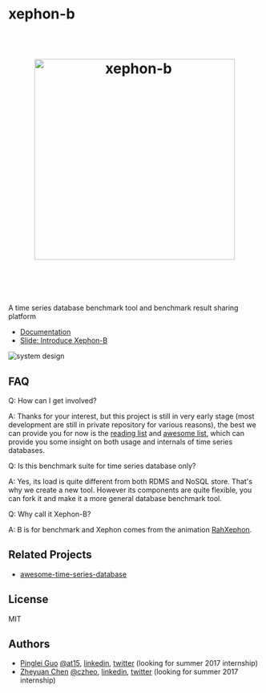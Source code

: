 # xephon-b

<h1 align="center">
	<br>
	<img width="400" src="https://raw.githubusercontent.com/xephonhq/xephon-b/master/doc/xephon.png" alt="xephon-b">
	<br>
	<br>
	<br>
</h1>

A time series database benchmark tool and benchmark result sharing platform

- [Documentation](doc)
- [Slide: Introduce Xephon-B](http://www.slideshare.net/ssuser7e134a/intoduce-xephonb)

![system design](doc/system-design.png)

## FAQ

Q: How can I get involved?

A: Thanks for your interest, but this project is still in very early stage (most development are still in private repository for various reasons),
the best we can provide you for now is the [reading list](doc/reading.md) and [awesome list](https://github.com/xephonhq/awesome-time-series-database),
which can provide you some insight on both usage and internals of time series databases.

Q: Is this benchmark suite for time series database only?

A: Yes, its load is quite different from both RDMS and NoSQL store. That's why we create a new tool.
However its components are quite flexible, you can fork it and make it a more general database benchmark tool.

Q: Why call it Xephon-B?

A: B is for benchmark and Xephon comes from the animation [RahXephon](https://en.wikipedia.org/wiki/RahXephon).

## Related Projects

- [awesome-time-series-database](https://github.com/xephonhq/awesome-time-series-database)

## License

MIT

## Authors

- [Pinglei Guo](https://at15.github.io) [@at15](https://github.com/at15), [linkedin](https://www.linkedin.com/in/at1510086), [twitter](https://twitter.com/at1510086) (looking for summer 2017 internship)
- [Zheyuan Chen](http://czheo.github.io/) [@czheo](https://github.com/czheo), [linkedin](https://www.linkedin.com/in/zheyuan-chen), [twitter](https://twitter.com/czheo) (looking for summer 2017 internship)
